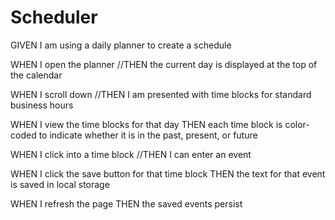 # Scheduler



GIVEN I am using a daily planner to create a schedule

WHEN I open the planner
//THEN the current day is displayed at the top of the calendar

WHEN I scroll down
//THEN I am presented with time blocks for standard business hours


WHEN I view the time blocks for that day
THEN each time block is color-coded to indicate whether it is in the past, present, or future


WHEN I click into a time block
//THEN I can enter an event


WHEN I click the save button for that time block
THEN the text for that event is saved in local storage


WHEN I refresh the page
THEN the saved events persist